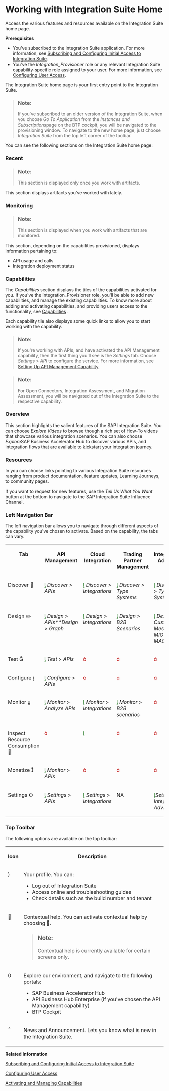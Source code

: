 <!-- loioa53dce3b57ba4915b055343f783300a5 -->

<link rel="stylesheet" type="text/css" href="../css/sap-icons.css"/>

# Working with Integration Suite Home

Access the various features and resources available on the Integration Suite home page.

**Prerequisites**

-   You’ve subscribed to the Integration Suite application. For more information, see [Subscribing and Configuring Initial Access to Integration Suite](../10-InitialSetup/subscribing-and-configuring-initial-access-to-integration-suite-8a3c8b7.md).
-   You’ve the *Integration\_Provisioner* role or any relevant Integration Suite capability-specific role assigned to your user. For more information, see [Configuring User Access](../configuring-user-access-2c6214a.md).



The Integration Suite home page is your first entry point to the Integration Suite.

> ### Note:  
> If you've subscribed to an older version of the Integration Suite, when you choose *Go To Application* from the *Instances and Subscriptions*page on the BTP cockpit, you will be navigated to the provisioning window. To navigate to the new home page, just choose *Integration Suite* from the top left corner of the toolbar.

You can see the following sections on the Integration Suite home page:





### Recent

> ### Note:  
> This section is displayed only once you work with artifacts.

This section displays artifacts you've worked with lately.



### Monitoring

> ### Note:  
> This section is displayed when you work with artifacts that are monitored.

This section, depending on the capabilities provisioned, displays information pertaining to:

-   API usage and calls
-   Integration deployment status



### Capabilities

The *Capabilities* section displays the tiles of the capabilities activated for you. If you've the Integration\_Provisioner role, you'll be able to add new capabilities, and manage the existing capabilities. To know more about adding and activating capabilities, and providing users access to the functionality, see [Capabilities](../capabilities-e1c5b90.md) .

Each capability tile also displays some quick links to allow you to start working with the capability.

> ### Note:  
> If you're working with APIs, and have activated the API Management capability, then the first thing you'll see is the *Settings* tab. Choose *Settings* \> *API* to configure the service. For more information, see [Setting Up API Management Capability](../50-Development/setting-up-api-management-capability-f34e86c.md).

> ### Note:  
> For Open Connectors, Integration Assessment, and Migration Assessment, you will be navigated out of the Integration Suite to the respective capability.



### Overview

This section highlights the salient features of the SAP Integration Suite. You can choose *Explore Videos* to browse though a rich set of How-To videos that showcase various integration scenarios. You can also choose *Explore*SAP Business Accelerator Hub to discover various APIs, and integration flows that are available to kickstart your integration journey.



### Resources

In you can choose links pointing to various Integration Suite resources ranging from product documentation, feature updates, Learning Journeys, to community pages.

If you want to request for new features, use the *Tell Us What You Want* button at the bottom to navigate to the SAP Integration Suite Influence Channel.



### Left Navigation Bar

The left navigation bar allows you to navigate through different aspects of the capability you've chosen to activate. Based on the capability, the tabs can vary.


<table>
<tr>
<th valign="top">

Tab



</th>
<th valign="top">

API Management



</th>
<th valign="top">

Cloud Integration



</th>
<th valign="top">

Trading Partner Management



</th>
<th valign="top">

Integration Advisor



</th>
</tr>
<tr>
<td valign="top">

Discover <span class="SAP-icons"></span>



</td>
<td valign="top">

<span style="color:#2B7D2B;"><span class="SAP-icons"></span></span> *Discover* \> *APIs*



</td>
<td valign="top">

<span style="color:#2B7D2B;"><span class="SAP-icons"></span></span> *Discover* \> *Integrations*



</td>
<td valign="top">

<span style="color:#2B7D2B;"><span class="SAP-icons"></span></span> *Discover* \> *Type Systems*



</td>
<td valign="top">

<span style="color:#2B7D2B;"><span class="SAP-icons"></span></span> *Discover* \> *Type Systems*



</td>
</tr>
<tr>
<td valign="top">

Design :pencil2:



</td>
<td valign="top">

<span style="color:#2B7D2B;"><span class="SAP-icons"></span></span> *Design* \> *APIs**Design* \> *Graph*



</td>
<td valign="top">

<span style="color:#2B7D2B;"><span class="SAP-icons"></span></span> *Design* \> *Integrations*



</td>
<td valign="top">

<span style="color:#2B7D2B;"><span class="SAP-icons"></span></span> *Design* \> *B2B Scenarios*



</td>
<td valign="top">

<span style="color:#2B7D2B;"><span class="SAP-icons"></span></span> *Design* \> *Custom Messages, MIGs, and MAGs*



</td>
</tr>
<tr>
<td valign="top">

Test <span class="SAP-icons"></span>



</td>
<td valign="top">

<span style="color:#2B7D2B;"><span class="SAP-icons"></span></span> *Test* \> *APIs*



</td>
<td valign="top">

<span style="color:#BB0000;"><span class="SAP-icons"></span></span>



</td>
<td valign="top">

<span style="color:#BB0000;"><span class="SAP-icons"></span></span>



</td>
<td valign="top">

<span style="color:#BB0000;"><span class="SAP-icons"></span></span>



</td>
</tr>
<tr>
<td valign="top">

Configure <span class="SAP-icons"></span>



</td>
<td valign="top">

<span style="color:#2B7D2B;"><span class="SAP-icons"></span></span> *Configure* \> *APIs*



</td>
<td valign="top">

<span style="color:#BB0000;"><span class="SAP-icons"></span></span>



</td>
<td valign="top">

<span style="color:#BB0000;"><span class="SAP-icons"></span></span>



</td>
<td valign="top">

<span style="color:#BB0000;"><span class="SAP-icons"></span></span>



</td>
</tr>
<tr>
<td valign="top">

Monitor <span class="SAP-icons"></span>



</td>
<td valign="top">

<span style="color:#2B7D2B;"><span class="SAP-icons"></span></span> *Monitor* \> *Analyze APIs*



</td>
<td valign="top">

<span style="color:#2B7D2B;"><span class="SAP-icons"></span></span> *Monitor* \> *Integrations*



</td>
<td valign="top">

<span style="color:#2B7D2B;"><span class="SAP-icons"></span></span> *Monitor* \> *B2B scenarios*



</td>
<td valign="top">

<span style="color:#BB0000;"><span class="SAP-icons"></span></span>



</td>
</tr>
<tr>
<td valign="top">

Inspect Resource Consumption <span class="SAP-icons"></span> 



</td>
<td valign="top">

<span style="color:#BB0000;"><span class="SAP-icons"></span></span>



</td>
<td valign="top">

<span style="color:#2B7D2B;"><span class="SAP-icons"></span></span> 



</td>
<td valign="top">

<span style="color:#BB0000;"><span class="SAP-icons"></span></span>



</td>
<td valign="top">

<span style="color:#BB0000;"><span class="SAP-icons"></span></span>



</td>
</tr>
<tr>
<td valign="top">

Monetize <span class="SAP-icons"></span>



</td>
<td valign="top">

<span style="color:#2B7D2B;"><span class="SAP-icons"></span></span> *Monitor* \> *APIs*



</td>
<td valign="top">

<span style="color:#BB0000;"><span class="SAP-icons"></span></span>



</td>
<td valign="top">

<span style="color:#BB0000;"><span class="SAP-icons"></span></span>



</td>
<td valign="top">

<span style="color:#BB0000;"><span class="SAP-icons"></span></span>



</td>
</tr>
<tr>
<td valign="top">

Settings :gear:



</td>
<td valign="top">

<span style="color:#2B7D2B;"><span class="SAP-icons"></span></span> *Settings* \> *APIs*



</td>
<td valign="top">

<span style="color:#2B7D2B;"><span class="SAP-icons"></span></span> *Settings* \> *Integrations*



</td>
<td valign="top">

NA



</td>
<td valign="top">

<span style="color:#2B7D2B;"><span class="SAP-icons"></span></span>*Settings* \> *Integration Advisor*



</td>
</tr>
</table>



### Top Toolbar

The following options are available on the top toolbar:


<table>
<tr>
<th valign="top">

Icon



</th>
<th valign="top">

Description



</th>
</tr>
<tr>
<td valign="top">

<span class="SAP-icons"></span>



</td>
<td valign="top">

Your profile. You can:

-   Log out of Integration Suite
-   Access online and troubleshooting guides
-   Check details such as the build number and tenant



</td>
</tr>
<tr>
<td valign="top">

<span class="SAP-icons"></span>



</td>
<td valign="top">

Contextual help. You can activate contextual help by choosing <span class="SAP-icons"></span>.

> ### Note:  
> Contextual help is currently available for certain screens only.



</td>
</tr>
<tr>
<td valign="top">

<span class="SAP-icons"></span>



</td>
<td valign="top">

Explore our environment, and navigate to the following portals:

-   SAP Business Accelerator Hub
-   API Business Hub Enterprise \(if you've chosen the API Management capability\)
-   BTP Cockpit



</td>
</tr>
<tr>
<td valign="top">

<span class="SAP-icons"></span>



</td>
<td valign="top">

News and Announcement. Lets you know what is new in the Integration Suite.



</td>
</tr>
</table>

**Related Information**  


[Subscribing and Configuring Initial Access to Integration Suite](../10-InitialSetup/subscribing-and-configuring-initial-access-to-integration-suite-8a3c8b7.md "Subscribe to the Integration Suite application from the Subscriptions page in the SAP BTP cockpit and assign the Integration_Provisioner role.")

[Configuring User Access](../configuring-user-access-2c6214a.md "Assign the required roles to users for accessing the individual capabilities.")

[Activating and Managing Capabilities](../activating-and-managing-capabilities-2ffb343.md "Activate capabilities for the SAP Integration Suite.")

